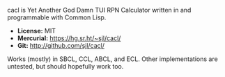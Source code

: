 cacl is Yet Another God Damn TUI RPN Calculator written in and programmable with
Common Lisp.

* **License:** MIT
* **Mercurial:** <https://hg.sr.ht/~sjl/cacl/>
* **Git:** <http://github.com/sjl/cacl/>

Works (mostly) in SBCL, CCL, ABCL, and ECL.  Other implementations are untested,
but should hopefully work too.
